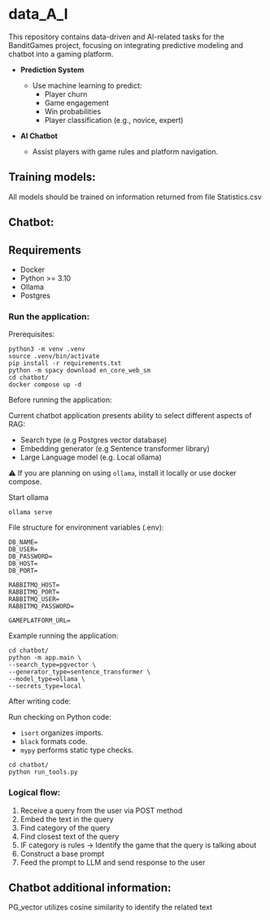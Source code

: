 # data_A_I

This repository contains data-driven and AI-related tasks for the BanditGames project, focusing on integrating predictive modeling and chatbot into a gaming platform.

- **Prediction System**  
  - Use machine learning to predict:
    - Player churn
    - Game engagement
    - Win probabilities
    - Player classification (e.g., novice, expert)

- **AI Chatbot**  
  - Assist players with game rules and platform navigation.


## Training models:

All models should be trained on information returned from file Statistics.csv 

## Chatbot:

## Requirements

* Docker
* Python >= 3.10
* Ollama
* Postgres

### Run the application:

Prerequisites:   

```
python3 -m venv .venv
source .venv/bin/activate
pip install -r requirements.txt
python -m spacy download en_core_web_sm
cd chatbot/
docker compose up -d
```

Before running the application:  

Current chatbot application presents ability to select different aspects of RAG:

* Search type (e.g Postgres vector database)
* Embedding generator (e.g Sentence transformer library)
* Large Language model (e.g. Local ollama)

⚠️ If you are planning on using `ollama`, install it locally or use docker compose.  

Start ollama
```
ollama serve
```

File structure for environment variables (.env):
```
DB_NAME=
DB_USER=
DB_PASSWORD=
DB_HOST=
DB_PORT=

RABBITMQ_HOST=
RABBITMQ_PORT=
RABBITMQ_USER=
RABBITMQ_PASSWORD=

GAMEPLATFORM_URL=
```





Example running the application:
```
cd chatbot/
python -m app.main \
--search_type=pgvector \ 
--generator_type=sentence_transformer \
--model_type=ollama \ 
--secrets_type=local

```

After writing code:

Run checking on Python code:
* `isort` organizes imports.
* `black` formats code.
* `mypy` performs static type checks.

```
cd chatbot/
python run_tools.py
```



### Logical flow:
1. Receive a query from the user via POST method
2. Embed the text in the query
3. Find category of the query
4. Find closest text of the query
5. IF category is rules -> Identify the game that the query is talking about
6. Construct a base prompt
7. Feed the prompt to LLM and send response to the user

## Chatbot additional information:

PG_vector utilizes cosine similarity to identify the related text

